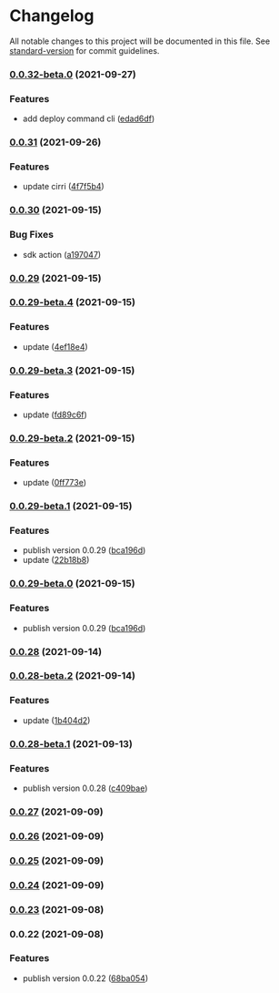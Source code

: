 # Changelog

All notable changes to this project will be documented in this file. See [standard-version](https://github.com/conventional-changelog/standard-version) for commit guidelines.

### [0.0.32-beta.0](https://github.com/17s1c/cirrus_cli/compare/v0.0.31...v0.0.32-beta.0) (2021-09-27)


### Features

* add deploy command cli ([edad6df](https://github.com/17s1c/cirrus_cli/commit/edad6df60822143c2c0d64b16bf6d77f08f4c513))

### [0.0.31](https://github.com/17s1c/cirrus_cli/compare/v0.0.30...v0.0.31) (2021-09-26)


### Features

* update cirri ([4f7f5b4](https://github.com/17s1c/cirrus_cli/commit/4f7f5b4969e06ccf753de756c61627073dac3a0e))

### [0.0.30](https://github.com/17s1c/cirrus_cli/compare/v0.0.29...v0.0.30) (2021-09-15)


### Bug Fixes

* sdk action ([a197047](https://github.com/17s1c/cirrus_cli/commit/a197047f307c29087c1dec32932a6f9430dd28ad))

### [0.0.29](https://github.com/17s1c/cirrus_cli/compare/v0.0.28...v0.0.29) (2021-09-15)

### [0.0.29-beta.4](https://github.com/17s1c/cirrus_cli/compare/v0.0.29-beta.3...v0.0.29-beta.4) (2021-09-15)


### Features

* update ([4ef18e4](https://github.com/17s1c/cirrus_cli/commit/4ef18e4e1ae6d7ad07cf5cff4ee67b4d7927f1cc))

### [0.0.29-beta.3](https://github.com/17s1c/cirrus_cli/compare/v0.0.29-beta.2...v0.0.29-beta.3) (2021-09-15)


### Features

* update ([fd89c6f](https://github.com/17s1c/cirrus_cli/commit/fd89c6f189871aaade0eadfddc65e2100052e3b5))

### [0.0.29-beta.2](https://github.com/17s1c/cirrus_cli/compare/v0.0.29-beta.1...v0.0.29-beta.2) (2021-09-15)


### Features

* update ([0ff773e](https://github.com/17s1c/cirrus_cli/commit/0ff773e16b670aa198df150e2eff2063ecf029bf))

### [0.0.29-beta.1](https://github.com/17s1c/cirrus_cli/compare/v0.0.28...v0.0.29-beta.1) (2021-09-15)


### Features

* publish version 0.0.29 ([bca196d](https://github.com/17s1c/cirrus_cli/commit/bca196db0212af8ba1171a394909cb2fa071b01f))
* update ([22b18b8](https://github.com/17s1c/cirrus_cli/commit/22b18b8962a16ab931a18a9a8187b4af16158a72))

### [0.0.29-beta.0](https://github.com/17s1c/cirrus_cli/compare/v0.0.28...v0.0.29-beta.0) (2021-09-15)


### Features

* publish version 0.0.29 ([bca196d](https://github.com/17s1c/cirrus_cli/commit/bca196db0212af8ba1171a394909cb2fa071b01f))

### [0.0.28](https://github.com/17s1c/cirrus_cli/compare/v0.0.27...v0.0.28) (2021-09-14)

### [0.0.28-beta.2](https://github.com/17s1c/cirrus_cli/compare/v0.0.28-beta.1...v0.0.28-beta.2) (2021-09-14)


### Features

* update ([1b404d2](https://github.com/17s1c/cirrus_cli/commit/1b404d2fb66ccc9c3d2df59347fd25594e9d3733))

### [0.0.28-beta.1](https://github.com/17s1c/cirrus_cli/compare/v0.0.27...v0.0.28-beta.1) (2021-09-13)


### Features

* publish version 0.0.28 ([c409bae](https://github.com/17s1c/cirrus_cli/commit/c409baef9c8693c3fc514d457544c16a14773e4e))

### [0.0.27](https://github.com/17s1c/cirrus_cli/compare/v0.0.26...v0.0.27) (2021-09-09)

### [0.0.26](https://github.com/17s1c/cirrus_cli/compare/v0.0.25...v0.0.26) (2021-09-09)

### [0.0.25](https://github.com/17s1c/cirrus_cli/compare/v0.0.24...v0.0.25) (2021-09-09)

### [0.0.24](https://github.com/17s1c/cirrus_cli/compare/v0.0.23...v0.0.24) (2021-09-09)

### [0.0.23](https://github.com/17s1c/cirrus_cli/compare/v0.0.22...v0.0.23) (2021-09-08)

### 0.0.22 (2021-09-08)


### Features

* publish version 0.0.22 ([68ba054](https://github.com/17s1c/cirrus_cli/commit/68ba0541e1b30a0a611b5b77eb7ad66019640405))

